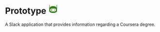 # Prototype ![App logo](docs/assets/app_logo.jpg)

A Slack application that provides information regarding a Coursera degree.
